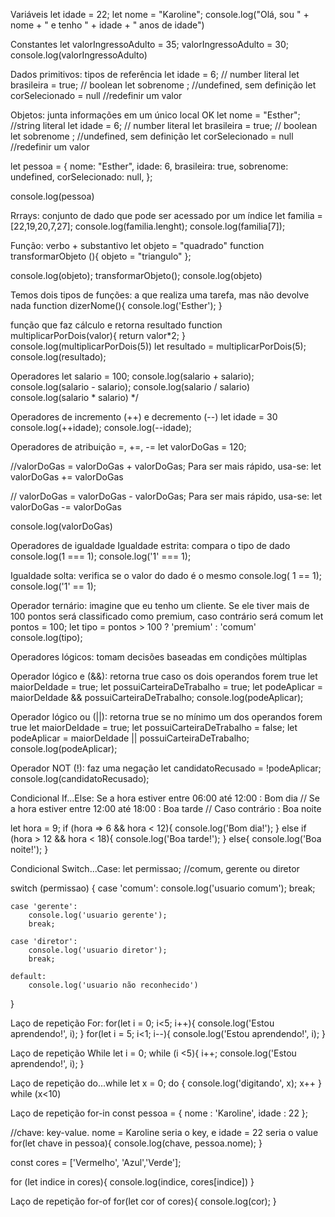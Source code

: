 Variáveis
let idade = 22;
let nome = "Karoline";
console.log("Olá, sou " + nome + " e tenho " + idade + " anos de idade")

Constantes
let valorIngressoAdulto = 35;
valorIngressoAdulto = 30;
console.log(valorIngressoAdulto)

Dados primitivos: tipos de referência
let idade = 6; // number literal
let brasileira = true; // boolean
let sobrenome ; //undefined, sem definição
let corSelecionado = null //redefinir um valor

Objetos: junta informações em um único local OK
let nome = "Esther"; //string literal
let idade = 6; // number literal
let brasileira = true; // boolean
let sobrenome ; //undefined, sem definição
let corSelecionado = null //redefinir um valor

let pessoa = {
    nome: "Esther",
    idade: 6,
    brasileira: true,
    sobrenome: undefined,
    corSelecionado: null,
};

console.log(pessoa)

Rrrays: conjunto de dado que pode ser acessado por um índice
let familia = [22,19,20,7,27];
console.log(familia.lenght);
console.log(familia[7]);

Função: verbo + substantivo
let objeto = "quadrado"
function transformarObjeto (){
objeto = "triangulo"
};

console.log(objeto);
transformarObjeto();
console.log(objeto) 


Temos dois tipos de funções: a que realiza uma tarefa, mas não devolve nada
function dizerNome(){
  console.log('Esther');
    }

função que faz cálculo e retorna resultado
  function multiplicarPorDois(valor){
    return valor*2;
    }
console.log(multiplicarPorDois(5))
  let resultado = multiplicarPorDois(5);
  console.log(resultado); 

Operadores
let salario = 100;
console.log(salario + salario);
console.log(salario - salario);
console.log(salario / salario)
console.log(salario * salario) */


Operadores de incremento (++) e decremento (--)
let idade = 30
console.log(++idade);
console.log(--idade); 

Operadores de atribuição =, +=, -=
let valorDoGas = 120;

//valorDoGas = valorDoGas + valorDoGas; Para ser mais rápido, usa-se:
let valorDoGas += valorDoGas

// valorDoGas = valorDoGas - valorDoGas; Para ser mais rápido, usa-se:
let valorDoGas -= valorDoGas

console.log(valorDoGas) 

Operadores de igualdade
Igualdade estrita: compara o tipo de dado 
console.log(1 === 1);
console.log('1' === 1);

Igualdade solta: verifica se o valor do dado é o mesmo
console.log( 1 == 1);
console.log('1' == 1); 

Operador ternário: imagine que eu tenho um cliente. Se ele tiver mais de 100 pontos será classificado como premium, caso contrário será comum
let pontos = 100;
let tipo = pontos > 100 ? 'premium' : 'comum'
console.log(tipo); 



Operadores lógicos: tomam decisões baseadas em condições múltiplas

Operador lógico e (&&): retorna true caso os dois operandos forem true
let maiorDeIdade = true;
let possuiCarteiraDeTrabalho = true;
let podeAplicar = maiorDeIdade && possuiCarteiraDeTrabalho;
console.log(podeAplicar); 

Operador lógico ou (||): retorna true se no mínimo um dos operandos forem true
let maiorDeIdade = true;
let possuiCarteiraDeTrabalho = false;
let podeAplicar = maiorDeIdade || possuiCarteiraDeTrabalho;
console.log(podeAplicar);

Operador NOT (!): faz uma negação
let candidatoRecusado = !podeAplicar;
console.log(candidatoRecusado); 


Condicional If...Else: Se a hora estiver entre 06:00 até 12:00 : Bom dia
// Se a hora estiver entre 12:00 até 18:00 : Boa tarde
// Caso contrário : Boa noite

let hora = 9;
if (hora => 6 && hora < 12){
    console.log('Bom dia!');
}
else if (hora > 12 && hora < 18){
    console.log('Boa tarde!');
}
else{
    console.log('Boa noite!');
} 


Condicional Switch...Case: 
let permissao; //comum, gerente ou diretor

switch (permissao) {
    case 'comum':
        console.log('usuario comum');
        break;

    case 'gerente':
        console.log('usuario gerente');
        break;
    
    case 'diretor':
        console.log('usuario diretor');
        break;

    default:
        console.log('usuario não reconhecido')    
} 


Laço de repetição For: 
for(let i = 0; i<5; i++){
  console.log('Estou aprendendo!', i);
}
for(let i = 5; i<1; i--){
  console.log('Estou aprendendo!', i);
} 


Laço de repetição While
let i = 0;
while (i <5){
    i++;
    console.log('Estou aprendendo!', i);
}


Laço de repetição do...while
let x = 0;
do {
    console.log('digitando', x);
    x++
} while (x<10)


Laço de repetição for-in
const pessoa = {
  nome : 'Karoline',
  idade : 22
};

//chave: key-value. nome = Karoline seria o key, e idade = 22 seria o value
for(let chave in pessoa){
  console.log(chave, pessoa.nome);
}

const cores = ['Vermelho', 'Azul','Verde'];

for (let indice in cores){
  console.log(indice, cores[indice])
}


Laço de repetição for-of
for(let cor of cores){
  console.log(cor);
}
